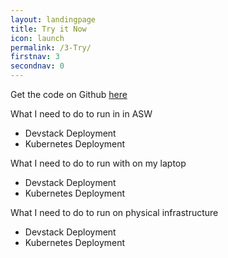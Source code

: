 ```yaml
---
layout: landingpage
title: Try it Now
icon: launch
permalink: /3-Try/
firstnav: 3
secondnav: 0
---
```


Get the code on Github [here](http://www.github.com/romana)

What I need to do to run in in ASW 

* Devstack Deployment
* Kubernetes Deployment

What I need to do to run with on my laptop 

* Devstack Deployment
* Kubernetes Deployment

What I need to do to run on physical infrastructure 

* Devstack Deployment
* Kubernetes Deployment

